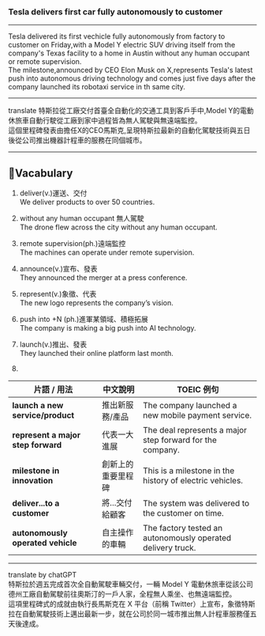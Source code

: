 ### Tesla delivers first car fully autonomously to customer
---

Tesla delivered its first vechicle fully autonomously from factory to customer on Friday,with a Model Y electric SUV driving itself from the company's Texas facility to a home in Austin without any human occupant or remote supervision.  
The milestone,announced by CEO Elon Musk on X,represents Tesla's latest push into autonomous driving technology and comes just five days after the company launched its robotaxi service in th same city.

---

translate
特斯拉從工廠交付首臺全自動化的交通工具到客戶手中,Model Y的電動休旅車自動行駛從工廠到家中過程皆為無人駕駛與無遠端監控。   
這個里程碑發表由擔任X的CEO馬斯克,呈現特斯拉最新的自動化駕駛技術與五日後從公司推出機器計程車的服務在同個城市。


---
## 📝Vacabulary  
1. deliver(v.)運送、交付  
We deliver products to over 50 countries.  

2. without any human occupant 無人駕駛  
The drone flew across the city without any human occupant.  

3. remote supervision(ph.)遠端監控  
The machines can operate under remote supervision.  

4. announce(v.)宣布、發表  
They announced the merger at a press conference.    

5. represent(v.)象徵、代表   
The new logo represents the company’s vision.

6. push into +N (ph.)進軍某領域、積極拓展   
The company is making a big push into AI technology.  

7. launch(v.)推出、發表  
They launched their online platform last month.  

8.   
 | 片語 / 用法                            | 中文說明      | TOEIC 例句                                                    |
| ---------------------------------- | --------- | ----------------------------------------------------------- |
| **launch a new service/product**   | 推出新服務/產品  | The company launched a new mobile payment service.          |
| **represent a major step forward** | 代表一大進展    | The deal represents a major step forward for the company.   |
| **milestone in innovation**        | 創新上的重要里程碑 | This is a milestone in the history of electric vehicles.    |
| **deliver...to a customer**        | 將...交付給顧客 | The system was delivered to the customer on time.           |
| **autonomously operated vehicle**  | 自主操作的車輛   | The factory tested an autonomously operated delivery truck. |

---

translate by chatGPT  
特斯拉於週五完成首次全自動駕駛車輛交付，一輛 Model Y 電動休旅車從該公司德州工廠自動駕駛前往奧斯汀的一戶人家，全程無人乘坐、也無遠端監控。  
這項里程碑式的成就由執行長馬斯克在 X 平台（前稱 Twitter）上宣布，象徵特斯拉在自動駕駛技術上邁出最新一步，就在公司於同一城市推出無人計程車服務僅五天後達成。  
